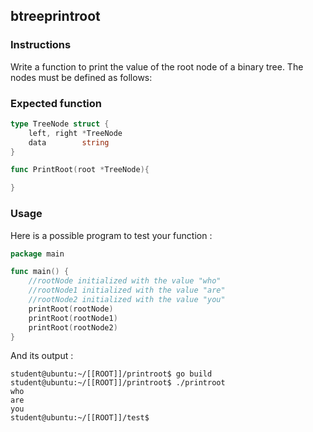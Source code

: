 ## btreeprintroot

### Instructions

Write a function to print the value of the root node of a binary tree.
The nodes must be defined as follows:

### Expected function

```go
type TreeNode struct {
	left, right *TreeNode
	data        string
}

func PrintRoot(root *TreeNode){

}
```

### Usage

Here is a possible program to test your function :

```go
package main

func main() {
	//rootNode initialized with the value "who"
	//rootNode1 initialized with the value "are"
	//rootNode2 initialized with the value "you"
	printRoot(rootNode)
	printRoot(rootNode1)
	printRoot(rootNode2)
}
```

And its output :

```console
student@ubuntu:~/[[ROOT]]/printroot$ go build
student@ubuntu:~/[[ROOT]]/printroot$ ./printroot
who
are
you
student@ubuntu:~/[[ROOT]]/test$
```
